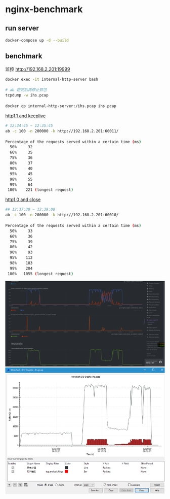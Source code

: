 # nginx-benchmark

## run server

```bash
docker-compose up -d --build
```

## benchmark

监控 <http://192.168.2.201:19999>


```bash
docker exec -it internal-http-server bash

# ab 跑完后再停止抓包
tcpdump -w ihs.pcap

docker cp internal-http-server:/ihs.pcap ihs.pcap
```

[http1.1 and keeplive](ab-result/nginx11.md)
```bash
# 12:34:45 ~ 12:35:45
ab -c 100 -n 200000 -k http://192.168.2.201:60011/

Percentage of the requests served within a certain time (ms)
  50%     32
  66%     35
  75%     36
  80%     37
  90%     40
  95%     45
  98%     55
  99%     64
 100%    221 (longest request)
```

[http1.0 and close](ab-result/nginx10.md)
```bash
## 12:37:30 ~ 12:39:00
ab -c 100 -n 200000 -k http://192.168.2.201:60010/

Percentage of the requests served within a certain time (ms)
  50%     33
  66%     36
  75%     39
  80%     42
  90%     93
  95%    112
  98%    183
  99%    204
 100%   1055 (longest request)
```

![internal-http-server监控](img/netdata.png)
![internal-http-server wireshark io graph](img/wireshark-io-graph.png)
